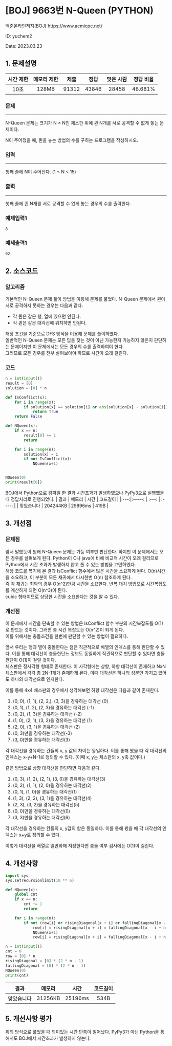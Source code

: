 # [BOJ] 9663번 N-Queen (PYTHON)
백준온라인저지(BOJ) https://www.acmicpc.net/

ID: yuchem2

Date: 2023.03.23
## 1. 문제설명
| 시간 제한 | 메모리 제한 | 제출  | 정답 | 맞은 사람 | 정답 비율 |
| :---: | :---: | :---: | :---: | :---: | :---: |
| 10초 | 128MB  | 91312 | 43846 | 28458 | 46.681% |

### 문제
---
N-Queen 문제는 크기가 N × N인 체스판 위에 퀸 N개를 서로 공격할 수 없게 놓는 문제이다.

N이 주어졌을 때, 퀸을 놓는 방법의 수를 구하는 프로그램을 작성하시오.
### 입력
---
첫째 줄에 N이 주어진다. (1 ≤ N < 15)
### 출력
---
첫째 줄에 퀸 N개를 서로 공격할 수 없게 놓는 경우의 수를 출력한다.
### 예제입력1
```
8
```
### 예제출력1
```
92
```
## 2. 소스코드

### 알고리즘
기본적인 N-Queen 문제 풀이 방법을 이용해 문제를 풀었다. N-Queen 문제에서 퀸이 서로 공격하지 못하는 경우는 다음과 같다.
+ 각 퀸은 같은 행, 열에 있으면 안된다.
+ 각 퀸은 같은 대각선에 위치하면 안된다.  

해당 조건을 기준으로 DFS 방식을 이용해 문제를 풀이하였다.  
일반적인 N-Queen 문제는 모든 답을 찾는 것이 아닌 가능한지 가능하지 않은지 판단하는 문제이지만 이 문제에서는 모든 경우의 수를 출력하여야 한다.  
그러므로 모든 경우를 전부 살펴보아야 하므로 시간이 오래 걸린다.  

### 코드
```python 
n = int(input())
result = [0]
solution = [0] * n

def IsConflict(x):
    for i in range(x):
        if solution[x] == solution[i] or abs(solution[x] - solution[i]) == abs(x - i):
            return True
    return False

def NQueen(x):
    if x == n:
        result[0] += 1
        return

    for i in range(n):
        solution[x] = i
        if not IsConflict(x):
            NQueen(x+1)


NQueen(0)
print(result[0])
```
BOJ에서 Python으로 컴파일 한 결과 시간초과가 발생하였으나 PyPy3으로 실행했을 때 정답처리로 진행되었다. 
| 결과 | 메모리 | 시간 | 코드길이 |
|:---:|:-----: | :---: | :----: |
| 맞았습니다 | 204244KB | 29896ms | 419B |

## 3. 개선점

### 문제점
앞서 말했듯이 원래 N-Queen 문제는 가능 여부만 판단한다. 하지만 이 문제에서는 모든 경우를 살펴보게 된다.
Python이 C나 java에 비해 비교적 시간이 오래 걸리므로 Python에서 시간 초과가 발생하지 않고 풀 수 있는 방법을 고민하였다.  
해당 코드를 복기해 본 결과 IsConflict 함수에서 많은 시간을 소요하게 된다. O(n)시간을 소요하고, 이 부분이 모든 재귀에서 다시한번 O(n) 참조하게 된다.  
즉 각 재귀는 최악의 경우 O(n^2)만큼 시간을 소요한다. 반복 대치 방법으로 시간복잡도를 계산하게 되면 O(n^3)이 된다.  
cubic 형태이므로 상당한 시간을 소요한다는 것을 알 수 있다.

### 개선점
이 문제에서 시간을 단축할 수 있는 방법은 IsConflict 함수 부분의 시간복잡도를 O(1)로 만드는 것이다. 그러면 총 시간 복잡도는 O(n^2)이 되게 된다.  
이를 위해서는 충돌조건을 한번에 판단할 수 있는 방법이 필요하다.  

앞서 우리는 행과 열이 충돌한다는 점은 직관적으로 배열의 인덱스를 통해 판단할 수 있다.
이를 통해 대각선이 충돌한단느 정보도 동일하게 직관적으로 판단할 수 있다면 충돌판단이 O(1)이 걸릴 것이다.  
체스판은 정사각형 형태로 존재한다. 이 사각형에는 상향, 하향 대각선이 존재하고 NxN체스판에서 각각 총 2N-1개가 존재하게 된다.
이때 대각선은 하나의 성분만 가지고 있어도 하나의 대각선으로 인지한다.  

이를 통해 4x4 체스판의 경우에서 생각해보면 하향 대각선은 다음과 같이 존재한다. 
1. (0, 0), (1, 1), (2, 2,), (3, 3)을 경유하는 대각선 (0)
2. (0, 1), (1, 2), (2, 3)을 경유하는 대각선 (-1)
3. (0, 2), (1, 3)을 경유하는 대각선 (-2)
4. (1, 0), (2, 1), (3, 2)을 경유하는 대각선 (1)
5. (2, 0), (3, 1)을 경유하는 대각선 (2)
6. (0, 3)만을 경유하는 대각선(-3)
7. (3, 0)만을 경유하는 대각선(3)

각 대각선을 경유하는 칸들의 x, y 값의 차이는 동일하다. 이를 통해 봤을 때 각 대각선의 인덱스는 x-y+N-1로 정의할 수 있다. (이때 x, y는 체스판의 x, y축 값이다.)

같은 방법으로 상향 대각선을 판단하면 다음과 같다. 
1. (0, 3), (1, 2), (2, 1), (3, 0)을 경유하는 대각선(3)
2. (0, 2), (1, 1), (2, 0)을 경유하는 대각선(2)
3. (0, 1), (1, 0)을 경유하는 대각선(1)
4. (1, 3), (2, 2), (3, 1)을 경유하는 대각선(4)
5. (2, 3), (3, 2)을 경유하는 대각선(5)
6. (0, 0)만을 경유하는 대각선(0)
7. (3, 3)만을 경유하는 대각선(6)

각 대각선을 경유하는 칸들의 x, y값의 합은 동일하다. 이를 통해 봤을 때 각 대각선의 인덱스는 x+y로 정의할 수 있다. 

이렇게 대각선을 배열로 일반화해 저장한다면 충돌 여부 검사에는 O(1)이 걸린다. 

## 4. 개선사항
```Python
import sys
sys.setrecursionlimit(10 ** 6)

def NQueen(x):
    global cnt
    if x == n:
        cnt += 1
        return

    for i in range(n):
        if not (row[i] or risingDiagonal[x + i] or fallingDiagonal[x - i + n - 1]):
            row[i] = risingDiagonal[x + i] = fallingDiagonal[x - i + n - 1] = 1
            NQueen(x+1)
            row[i] = risingDiagonal[x + i] = fallingDiagonal[x - i + n - 1] = 0

n = int(input())
cnt = 0
row = [0] * n
risingDiagonal = [0] * (2 * n - 1)
fallingDiagonal = [0] * (2 * n - 1)
NQueen(0)
print(cnt)
```

| 결과 | 메모리 | 시간 | 코드길이 |
|:---:|:-----: | :---: | :----: |
| 맞았습니다 | 31256KB | 25196ms | 534B |

## 5. 개선사항 평가

위의 방식으로 풀었을 때 의미있는 시간 단축이 일어났다. PyPy3가 아닌 Python을 통해서도 BOJ에서 시간초과가 발생하지 않는다. 
